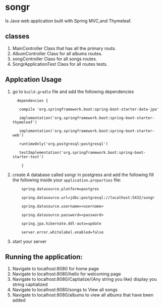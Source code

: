 # songr

Is Java web application built with  Spring MVC,and Thymeleaf.

## classes 
1. MainController Class that has all the primary routs.
2. AlbumController Class for all albums routes.
3. songController Class for all songs routes.
4. SongrApplicationTest Class for all routes tests.


## Applcation Usage

1. go to `build.gradle` file and add the following dependencies

         dependencies {

          compile 'org.springframework.boot:spring-boot-starter-data-jpa'

          implementation('org.springframework.boot:spring-boot-starter-thymeleaf')

          implementation('org.springframework.boot:spring-boot-starter-web')

          runtimeOnly('org.postgresql:postgresql')

          testImplementation('org.springframework.boot:spring-boot-starter-test')

           }

2. create A database called songr in postgress and add the following fill the following inside your `application.proparties` file:
   
           spring.datasource.platform=postgres

           spring.datasource.url=jdbc:postgresql://localhost:5432/songr

           spring.datasource.username=<username>

           spring.datasource.password=<password>

           spring.jpa.hibernate.ddl-auto=update
   
           server.error.whitelabel.enabled=false
     
3. start your server 

## Running the application:

1. Navigate to localhost:8080 for home page
2. Navigate to localhost:8080/hello for welcoming page 
3. Navigate to localhost:8080/Captialize/{Any string you like} display you string captialized
4. Navigate to localhost:8080/songs to View all songs
5. Navigate to localhost:8080/albums to view all albums that have been added
